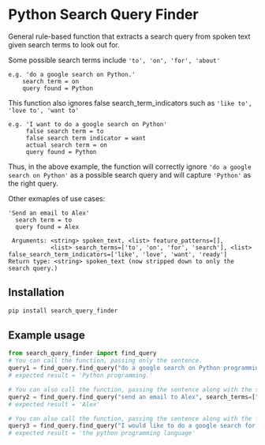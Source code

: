 # Python Search Query Finder

General rule-based function that extracts a search query from spoken text given search terms to look out for.

Some possible search terms include `'to', 'on', 'for', 'about'`
```
e.g. 'do a google search on Python.'
    search term = on
    query found = Python
```

This function also ignores false search_term_indicators such as `'like to', 'love to', 'want to'`
```
e.g. 'I want to do a google search on Python'
     false search term = to
     false search term indicator = want
     actual search term = on
     query found = Python
```

  Thus, in the above example, the function will correctly ignore `'do a google search on Python'` as a possible search query and will capture `'Python'` as the right query.

 Other exmaples of use cases:
 ```
'Send an email to Alex'
   search term = to
   query found = Alex
```

```
 Arguments: <string> spoken_text, <list> feature_patterns=[],
            <list> search_terms=['to', 'on', 'for', 'search'], <list> false_search_term_indicators=['like', 'love', 'want', 'ready']
Return type: <string> spoken_text (now stripped down to only the search query.)
```

## Installation
```bash
pip install search_query_finder
```

## Example usage
```python
from search_query_finder import find_query
# You can call the function, passing only the sentence.
query1 = find_query.find_query("do a google search on Python programming.")
# expected result = 'Python programming.'

# You can also call the function, passing the sentence along with the search_terms you would like the function to search for. By default, the search terms are set to be = ['to', 'on', 'for', 'search']
query2 = find_query.find_query("send an email to Alex", search_terms=["to"])
# expected result = 'Alex'

# You can also call the function, passing the sentence along with the false_search_term_indicators you want. By default, these are set to be = ['like', 'love', 'want', 'ready']
query3 = find_query.find_query("I would like to do a google search for the python programming language", false_search_term_indicators=["like"])
# expected result = 'the python programming language'
```

